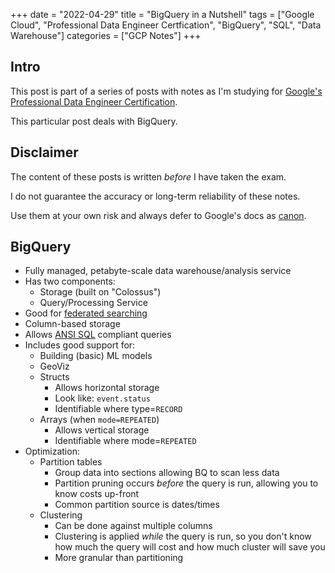 +++
date = "2022-04-29"
title = "BigQuery in a Nutshell"
tags = ["Google Cloud", "Professional Data Engineer Certfication", "BigQuery", "SQL", "Data Warehouse"]
categories = ["GCP Notes"]
+++

## Intro

This post is part of a series of posts with notes as I'm studying for [Google's Professional Data Engineer Certification](https://cloud.google.com/certification/data-engineer).

This particular post deals with BigQuery.

## Disclaimer

The content of these posts is written *before* I have taken the exam.

I do not guarantee the accuracy or long-term reliability of these notes.

Use them at your own risk and always defer to Google's docs as [canon](https://en.wikipedia.org/wiki/Canon_(basic_principle)).

## BigQuery

- Fully managed, petabyte-scale data warehouse/analysis service
- Has two components:
  - Storage (built on "Colossus")
  - Query/Processing Service
- Good for [federated searching](https://en.wikipedia.org/wiki/Federated_search)
- Column-based storage
- Allows [ANSI SQL](https://blog.ansi.org/2018/10/sql-standard-iso-iec-9075-2016-ansi-x3-135/) compliant queries
- Includes good support for:
  - Building (basic) ML models
  - GeoViz
  - Structs
    - Allows horizontal storage
    - Look like: `event.status`
    - Identifiable where type=`RECORD`
  - Arrays (when `mode=REPEATED`)
    - Allows vertical storage
    - Identifiable where mode=`REPEATED`
- Optimization:
  - Partition tables
    - Group data into sections allowing BQ to scan less data
    - Partition pruning occurs *before* the query is run, allowing you to know costs up-front
    - Common partition source is dates/times
  - Clustering
    - Can be done against multiple columns
    - Clustering is applied *while* the query is run, so you don't know how much the query will cost and how much cluster will save you
    - More granular than partitioning

